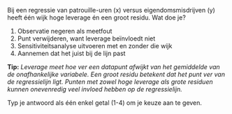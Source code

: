 Bij een regressie van patrouille-uren (x) versus eigendomsmisdrijven (y) heeft één wijk hoge leverage én een groot residu. Wat doe je?

1.	Observatie negeren als meetfout
2.	Punt verwijderen, want leverage beïnvloedt niet
3.	Sensitiviteitsanalyse uitvoeren met en zonder die wijk
4.	Aannemen dat het juist bij de lijn past

**Tip:** *Leverage meet hoe ver een datapunt afwijkt van het gemiddelde van de onafhankelijke variabele. Een groot residu betekent dat het punt ver van de regressielijn ligt. Punten met zowel hoge leverage als grote residuen kunnen onevenredig veel invloed hebben op de regressielijn.*

Typ je antwoord als één enkel getal (1-4) om je keuze aan te geven.

